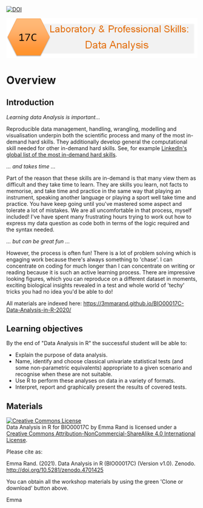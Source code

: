 [![DOI](https://zenodo.org/badge/DOI/10.5281/zenodo.4701425.svg)](https://doi.org/10.5281/zenodo.4701425)

![](pics/17C.png)

# Overview

## Introduction

*Learning data Analysis is important...*

Reproducible data management, handling, wrangling, modelling and visualisation underpin both the scientific process and many of the most in-demand hard skills. They additionally develop general the computational skill needed for other in-demand hard skills. See, for example [LinkedIn's global list of the most in-demand hard skills](https://business.linkedin.com/talent-solutions/blog/trends-and-research/2020/most-in-demand-hard-and-soft-skills).

*... and takes time ...*

Part of the reason that these skills are in-demand is that many view them as difficult and they take time to learn. They are skills you learn, not facts to memorise, and take time and practice in the same way that playing an instrument, speaking another language or playing a sport well take time and practice. You have keep going until you've mastered some aspect and tolerate a lot of mistakes. We are all uncomfortable in that process, myself included! I've have spent many frustrating hours trying to work out how to express my data question as code both in terms of the logic required and the syntax needed.

*... but can be great fun ...*

However, the process is often fun! There is a lot of problem solving which is engaging work because there's always something to 'chase'. I can concentrate on coding for much longer than I can concentrate on writing or reading because it is such an active learning process. There are impressive looking figures, which you can reproduce on a different dataset in moments, exciting biological insights revealed in a test and whole world of 'techy' tricks you had no idea you'd be able to do!

All materials are indexed here: <https://3mmarand.github.io/BIO00017C-Data-Analysis-in-R-2020/>

## **Learning objectives**

By the end of "Data Analysis in R" the successful student will be able to:

-   Explain the purpose of data analysis.
-   Name, identify and choose classical univariate statistical tests (and some non-parametric equivalents) appropriate to a given scenario and recognise when these are not suitable.
-   Use R to perform these analyses on data in a variety of formats.
-   Interpret, report and graphically present the results of covered tests.

## Materials

<a rel="license" href="http://creativecommons.org/licenses/by-nc-sa/4.0/"><img src="https://i.creativecommons.org/l/by-nc-sa/4.0/88x31.png" alt="Creative Commons License" style="border-width:0"/></a><br /><span xmlns:dct="http://purl.org/dc/terms/" property="dct:title">Data Analysis in R for BIO00017C</span> by <span xmlns:cc="http://creativecommons.org/ns#" property="cc:attributionName">Emma Rand</span> is licensed under a <a rel="license" href="http://creativecommons.org/licenses/by-nc-sa/4.0/">Creative Commons Attribution-NonCommercial-ShareAlike 4.0 International License</a>.

Please cite as:

Emma Rand. (2021). Data Analysis in R (BIO00017C) (Version v1.0). Zenodo. http://doi.org/10.5281/zenodo.4701425

You can obtain all the workshop materials by using the green 'Clone or download' button above.

Emma
